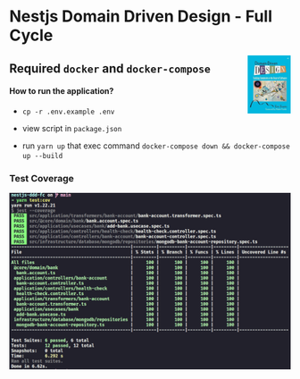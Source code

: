 # Nestjs Domain Driven Design - Full Cycle

<img src="/imgs/41ni9tGguyL.jpg" alt="book" title="book" height="104" width="" align="right"/>


## Required `docker` and `docker-compose`

#### How to run the application?

- `cp -r .env.example .env`

- view script in `package.json`

- run `yarn up` that exec command `docker-compose down && docker-compose up --build`

### Test Coverage

<img src="/imgs/test-cov.png">